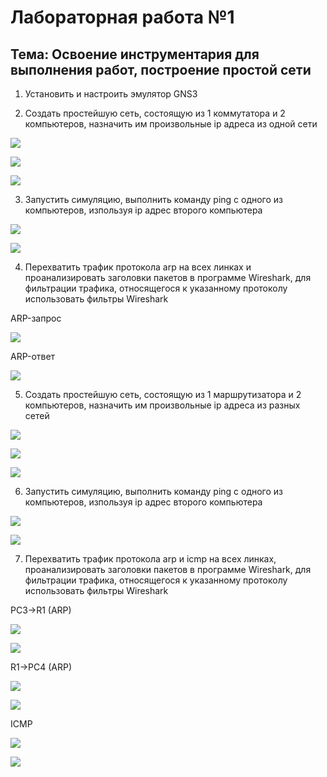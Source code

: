 # Лабораторная работа №1

## Тема: Освоение инструментария для выполнения работ, построение простой сети

1) Установить и настроить эмулятор GNS3

2) Создать простейшую сеть, состоящую из 1 коммутатора и 2 компьютеров, назначить им произвольные ip адреса из одной сети

![](./screenshot/1.png)

![](./screenshot/2.png)

![](./screenshot/3.png)

3) Запустить симуляцию, выполнить команду ping с одного из компьютеров, изпользуя ip адрес второго компьютера

![](./screenshot/4.png)

![](./screenshot/5.png)

4) Перехватить трафик протокола arp на всех линках и проанализировать заголовки пакетов в программе Wireshark, для фильтрации трафика, относящегося к указанному протоколу использовать фильтры Wireshark

ARP-запрос

![](./screenshot/6.png)

ARP-ответ

![](./screenshot/7.png)

5) Создать простейшую сеть, состоящую из 1 маршрутизатора и 2 компьютеров, назначить им произвольные ip адреса из разных сетей

![](./screenshot/8.png)

![](./screenshot/9.png)

![](./screenshot/10.png)

6) Запустить симуляцию, выполнить команду ping с одного из компьютеров, изпользуя ip адрес второго компьютера

![](./screenshot/11.png)

![](./screenshot/12.png)

7) Перехватить трафик протокола arp и icmp на всех линках, проанализировать заголовки пакетов в программе Wireshark, для фильтрации трафика, относящегося к указанному протоколу использовать фильтры Wireshark

PC3->R1 (ARP)

![](./screenshot/13.png)

![](./screenshot/14.png)

R1->PC4 (ARP)

![](./screenshot/15.png)

![](./screenshot/16.png)

ICMP

![](./screenshot/17.png)

![](./screenshot/18.png)
